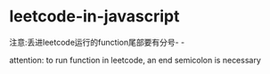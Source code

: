 # leetcode-in-javascript

注意:丢进leetcode运行的function尾部要有分号- -

attention: to run function in leetcode, an end semicolon is necessary